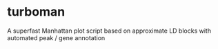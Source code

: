 # turboman
A superfast Manhattan plot script based on approximate LD blocks with automated peak / gene annotation
